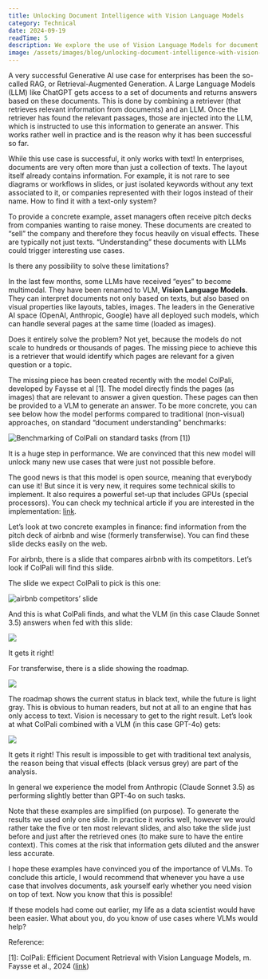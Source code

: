 ```yaml
---
title: Unlocking Document Intelligence with Vision Language Models
category: Technical
date: 2024-09-19
readTime: 5
description: We explore the use of Vision Language Models for document analysis.
image: /assets/images/blog/unlocking-document-intelligence-with-vision-language-models.jpg
---
```

A very successful Generative AI use case for enterprises has been the so-called RAG, or Retrieval-Augmented Generation. A Large Language Models (LLM) like ChatGPT gets access to a set of documents and returns answers based on these documents. This is done by combining a retriever (that retrieves relevant information from documents) and an LLM. Once the retriever has found the relevant passages, those are injected into the LLM, which is instructed to use this information to generate an answer. This works rather well in practice and is the reason why it has been successful so far.

While this use case is successful, it only works with text! In enterprises, documents are very often more than just a collection of texts. The layout itself already contains information. For example, it is not rare to see diagrams or workflows in slides, or just isolated keywords without any text associated to it, or companies represented with their logos instead of their name. How to find it with a text-only system?

To provide a concrete example, asset managers often receive pitch decks from companies wanting to raise money. These documents are created to “sell” the company and therefore they focus heavily on visual effects. These are typically not just texts. “Understanding” these documents with LLMs could trigger interesting use cases.

Is there any possibility to solve these limitations?

In the last few months, some LLMs have received “eyes” to become multimodal. They have been renamed to VLM, **Vision Language Models**. They can interpret documents not only based on texts, but also based on visual properties like layouts, tables, images. The leaders in the Generative AI space (OpenAI, Anthropic, Google) have all deployed such models, which can handle several pages at the same time (loaded as images).

Does it entirely solve the problem? Not yet, because the models do not scale to hundreds or thousands of pages. The missing piece to achieve this is a retriever that would identify which pages are relevant for a given question or a topic.

The missing piece has been created recently with the model ColPali, developed by Faysse et al [1]. The model directly finds the pages (as images) that are relevant to answer a given question. These pages can then be provided to a VLM to generate an answer. To be more concrete, you can see below how the model performs compared to traditional (non-visual) approaches, on standard “document understanding” benchmarks:

![Benchmarking of ColPali on standard tasks (from [1])](https://cdn-images-1.medium.com/max/2000/1*c6piuygP2P8XykXs2qv9Uw.png)

It is a huge step in performance. We are convinced that this new model will unlock many new use cases that were just not possible before.

The good news is that this model is open source, meaning that everybody can use it! But since it is very new, it requires some technical skills to implement. It also requires a powerful set-up that includes GPUs (special processors). You can check my technical article if you are interested in the implementation: [link](https://medium.com/gopenai/fe133667d2f9).

Let’s look at two concrete examples in finance: find information from the pitch deck of airbnb and wise (formerly transferwise). You can find these slide decks easily on the web.

For airbnb, there is a slide that compares airbnb with its competitors. Let’s look if ColPali will find this slide.

The slide we expect ColPali to pick is this one:

![airbnb competitors’ slide](https://cdn-images-1.medium.com/max/2000/1*-slVXzDHhflBNaC02nPDdA.png)

And this is what ColPali finds, and what the VLM (in this case Claude Sonnet 3.5) answers when fed with this slide:

![](https://cdn-images-1.medium.com/max/2264/1*7XAvdHrlkyFDYs-Ny_jpkA.png)

It gets it right!

For transferwise, there is a slide showing the roadmap.

![](https://cdn-images-1.medium.com/max/2972/1*tLLg7J3j104EIfe1OjbbNw.png)

The roadmap shows the current status in black text, while the future is light gray. This is obvious to human readers, but not at all to an engine that has only access to text. Vision is necessary to get to the right result. Let’s look at what ColPali combined with a VLM (in this case GPT-4o) gets:

![](https://cdn-images-1.medium.com/max/2000/1*DNxe2-xuULdc_DIdBEZCKw.png)

It gets it right! This result is impossible to get with traditional text analysis, the reason being that visual effects (black versus grey) are part of the analysis.

In general we experience the model from Anthropic (Claude Sonnet 3.5) as performing slightly better than GPT-4o on such tasks.

Note that these examples are simplified (on purpose). To generate the results we used only one slide. In practice it works well, however we would rather take the five or ten most relevant slides, and also take the slide just before and just after the retrieved ones (to make sure to have the entire context). This comes at the risk that information gets diluted and the answer less accurate.

I hope these examples have convinced you of the importance of VLMs. To conclude this article, I would recommend that whenever you have a use case that involves documents, ask yourself early whether you need vision on top of text. Now you know that this is possible!

If these models had come out earlier, my life as a data scientist would have been easier. What about you, do you know of use cases where VLMs would help?

Reference:

[1]: ColPali: Efficient Document Retrieval with Vision Language Models, m. Faysse et al., 2024 ([link](https://arxiv.org/abs/2407.01449))

